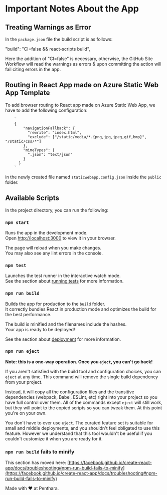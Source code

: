 # Important Notes About the App

##  Treating Warnings as Error
In the `package.json` file the build script is as follows:  
 
  "build": "CI=false && react-scripts build",

Here the addition of "CI=false" is necessary, otherwise, the GitHub Site Workflow will read the warnings as errors & upon committing the action will fail citing errors in the app.

##  Routing in React App made on Azure Static Web App Template

To add browser routing to React app made on Azure Static Web App, we have to add the following configuration:

		`
		{
			"navigationFallback": {
			  "rewrite": "index.html",
			  "exclude": ["/static/media/*.{png,jpg,jpeg,gif,bmp}", "/static/css/*"]
			},
			"mimeTypes": {
			  ".json": "text/json"
			}
		  }
		`
  
in the newly created file named `staticwebapp.config.json` inside the `public` folder.

## Available Scripts

In the project directory, you can run the following:

### `npm start`

Runs the app in the development mode.\
Open [http://localhost:3000](http://localhost:3000) to view it in your browser.

The page will reload when you make changes.\
You may also see any lint errors in the console.

### `npm test`

Launches the test runner in the interactive watch mode.\
See the section about [running tests](https://facebook.github.io/create-react-app/docs/running-tests) for more information.

### `npm run build`

Builds the app for production to the `build` folder.\
It correctly bundles React in production mode and optimizes the build for the best performance.

The build is minified and the filenames include the hashes.\
Your app is ready to be deployed!

See the section about [deployment](https://facebook.github.io/create-react-app/docs/deployment) for more information.

### `npm run eject`

**Note: this is a one-way operation. Once you `eject`, you can't go back!**

If you aren't satisfied with the build tool and configuration choices, you can `eject` at any time. This command will remove the single build dependency from your project.

Instead, it will copy all the configuration files and the transitive dependencies (webpack, Babel, ESLint, etc) right into your project so you have full control over them. All of the commands except `eject` will still work, but they will point to the copied scripts so you can tweak them. At this point you're on your own.

You don't have to ever use `eject`. The curated feature set is suitable for small and middle deployments, and you shouldn't feel obligated to use this feature. However we understand that this tool wouldn't be useful if you couldn't customize it when you are ready for it.



### `npm run build` fails to minify

This section has moved here: [https://facebook.github.io/create-react-app/docs/troubleshooting#npm-run-build-fails-to-minify](https://facebook.github.io/create-react-app/docs/troubleshooting#npm-run-build-fails-to-minify)

Made with ❤ at Penthara.
